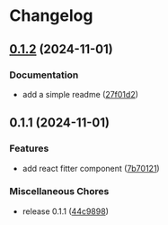 # Changelog

## [0.1.2](https://github.com/scriptcoded/react-fitter/compare/v0.1.1...v0.1.2) (2024-11-01)


### Documentation

* add a simple readme ([27f01d2](https://github.com/scriptcoded/react-fitter/commit/27f01d23ad3f09a28c685749a9ffce98abf35037))

## 0.1.1 (2024-11-01)


### Features

* add react fitter component ([7b70121](https://github.com/scriptcoded/react-fitter/commit/7b70121d023804639800b064d36d0afd5db433d1))


### Miscellaneous Chores

* release 0.1.1 ([44c9898](https://github.com/scriptcoded/react-fitter/commit/44c98981aea20024914ea54ecd6fa81e113be6ff))
